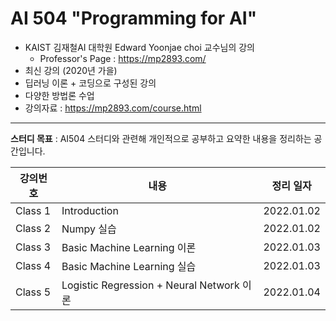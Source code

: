 # AI 504 "Programming for AI"
- KAIST 김재철AI 대학원 Edward Yoonjae choi 교수님의 강의
    - Professor's Page : https://mp2893.com/
- 최신 강의 (2020년 가을)
- 딥러닝 이론 + 코딩으로 구성된 강의
- 다양한 방법론 수업
- 강의자료 : https://mp2893.com/course.html

---

**스터디 목표** : AI504 스터디와 관련해 개인적으로 공부하고 요약한 내용을 정리하는 공간입니다.

|강의번호|내용|정리 일자|
|---|---|---|
|Class 1|Introduction|2022.01.02|
|Class 2|Numpy 실습|2022.01.02|
|Class 3|Basic Machine Learning 이론|2022.01.03|
|Class 4|Basic Machine Learning 실습|2022.01.03|
|Class 5|Logistic Regression + Neural Network 이론|2022.01.04|
